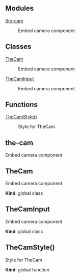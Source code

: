 <!--- Code generated by @the-/script-doc. DO NOT EDIT. -->

## Modules

<dl>
<dt><a href="#module_the-cam">the-cam</a></dt>
<dd><p>Embed camera component</p>
</dd>
</dl>

## Classes

<dl>
<dt><a href="#TheCam">TheCam</a></dt>
<dd><p>Embed camera component</p>
</dd>
<dt><a href="#TheCamInput">TheCamInput</a></dt>
<dd><p>Embed camera component</p>
</dd>
</dl>

## Functions

<dl>
<dt><a href="#TheCamStyle">TheCamStyle()</a></dt>
<dd><p>Style for TheCam</p>
</dd>
</dl>

<a name="module_the-cam"></a>

## the-cam
Embed camera component

<a name="TheCam"></a>

## TheCam
Embed camera component

**Kind**: global class  
<a name="TheCamInput"></a>

## TheCamInput
Embed camera component

**Kind**: global class  
<a name="TheCamStyle"></a>

## TheCamStyle()
Style for TheCam

**Kind**: global function  
